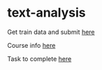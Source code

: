# text-analysis

Get train data and submit [here](https://tpc2017.at.ispras.ru/submissions/1)


Course info [here](http://tpc.at.ispras.ru)


Task to complete [here](task.pdf)
